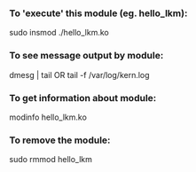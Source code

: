 ### To 'execute' this module (eg. hello_lkm):
sudo insmod ./hello_lkm.ko 

### To see message output by module:
dmesg | tail OR tail -f /var/log/kern.log

### To get information about module:
modinfo hello_lkm.ko

### To remove the module:
sudo rmmod hello_lkm
